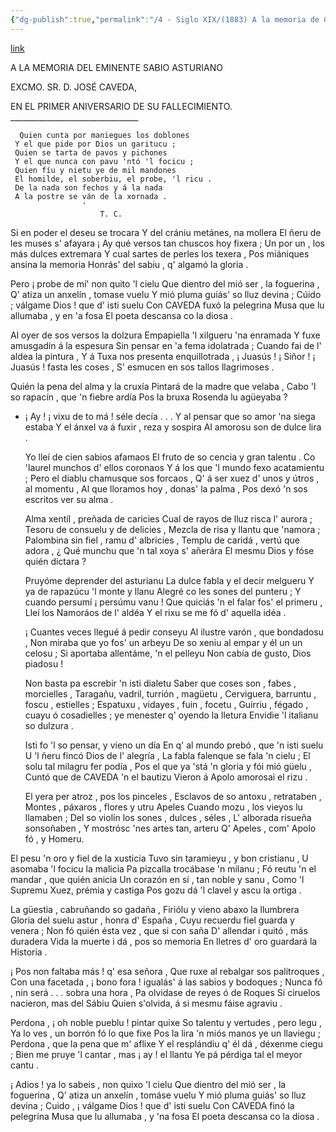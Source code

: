 ```yaml
---
{"dg-publish":true,"permalink":"/4 - Siglo XIX/(1883) A la memoria de Caveda/","tags":["#Siglo_19","central","a1883","Teodoro_Cuesta","escrito","Mieres","poema"]}
---
```


[link](https://asturies.com/cavedaynava/cuesta.txt)

  
A LA MEMORIA DEL EMINENTE SABIO ASTURIANO

EXCMO. SR. D. JOSÉ CAVEDA,

EN EL PRIMER ANIVERSARIO DE SU FALLECIMIENTO.
	________________________________


	  Quien cunta por maniegues los doblones
	 Y el que pide por Dios un garitucu ;
	 Quien se tarta de pavos y pichones
	 Y el que nunca con pavu 'ntó 'l focicu ;
	 Quien fíu y nietu ye de mil mandones 
	 El homilde, el soberbiu, el probe, 'l ricu .
	 De la nada son fechos y á la nada 
	 A la postre se ván de la xornada .
					'
						T. C.



Si en poder el deseu se trocara
Y del crániu metánes, na mollera
El ñeru de les muses s' afayara
¡ Ay qué versos tan chuscos hoy fixera ; 
Un por un , los más dulces extremara
Y cual sartes de perles los texera ,
Pos miániques ansina la memoria 
Honrás' del sabiu , q' algamó la gloria .

  Pero ¡ probe de mí' non quito 'l cielu
Que dientro del mió ser , la foguerina ,
Q' atiza un anxelín  , tomase vuelu
Y mió pluma guiás' so lluz devina ;
Cúido ; válgame Dios ! que d' isti suelu
Con CAVEDA fuxó la pelegrina
Musa que lu allumaba , y en 'a fosa 
El poeta descansa co la diosa .

  Al oyer de sos versos la dolzura
Empapiella 'l xilgueru 'na enramada
Y fuxe amusgadín á la espesura
Sin pensar en 'a fema idolatrada ;
Cuando fai de l' aldea la pintura ,
Y á Tuxa nos presenta enquillotrada ,
¡ Juasús ! ¡ Siñor ! ¡ Juasús ! fasta les coses ,
S' esmucen en sos tallos llagrimoses .

  Quién la pena del alma y la cruxía 
Pintará de la madre que velaba ,
Cabo 'l so rapacín , que 'n fiebre ardía
Pos la bruxa Rosenda lu agüeyaba ?
- ¡ Ay ! ¡ vixu de to má ! séle decía . . .
Y al pensar que so amor 'na siega estaba 
Y el ánxel va á fuxir , reza y sospira
Al amorosu son de dulce lira .

  Yo lleí de cien sabios afamaos
El fruto de so cencia y gran talentu .
Co 'laurel munchos d' ellos coronaos 
Y á los que 'l mundo fexo acatamientu ; 
Pero el diablu chamusque sos forcaos ,
Q' á ser xuez d' unos y útros , al momentu ,
Al que lloramos hoy , donas' la palma ,
Pos dexó 'n sos escritos ver su alma .

  Alma xentíl , preñada de caricies 
Cual de rayos de lluz risca l' aurora ;
Tesoru de consuelu y de delicies ,
Mezcla de risa y llantu que 'namora ;
Palombina sin fiel , ramu d' albricies ,
Templu de caridá , vertú que adora ,
¿ Qué munchu que 'n tal xoya s' añerára
El mesmu Dios y fóse quién dictara ?

  Pruyóme deprender del asturianu
La dulce fabla y el decir melgueru
Y ya de rapazúcu 'l monte y llanu
Alegré co les sones del punteru ;
Y cuando persumí ¡ persúmu vanu ! 
Que quiciás 'n el falar fos' el primeru ,
Lleí los Namoráos de l' aldéa
Y el rixu se me fó d' aquella idéa .
	
  ¡ Cuantes veces llegué á pedir conseyu 
Al ilustre varón , que bondadosu , 
Non miraba que yo fos' un arbeyu
De so xeniu al empar y él un un celosu ;
Si aportaba allentáme, 'n el pelleyu
Non cabía de gusto, Dios piadosu !

  Non basta pa escrebir 'n isti dialetu
Saber que coses son , fabes , morcielles , 
Taragañu, vadril, turrión , magüetu ,
Cerviguera, barruntu , foscu , estielles ;
Espatuxu , vidayes , fuin , focetu ,
Guírriu , fégado , cuayu ó cosadielles ;
ye menester q' oyendo la lletura
Envidie 'l italianu so dulzura .

  Isti fo 'l so pensar, y vieno un día
En q' al mundo prebó , que 'n isti suelu
U 'l ñeru fincó Dios de l' alegría ,
La fabla falenque se fala 'n cielu ;
El solu tal milagru fer podía ,
Pos el que ya 'stá 'n gloria y fói mió güelu ,
Cuntó que de CAVEDA 'n el bautizu
Vieron á Apolo amorosai el rizu .

  El yera per atroz , pos los pinceles ,
Esclavos de so antoxu , retrataben ,
Montes , páxaros , flores y utru Apeles
Cuando mozu , los vieyos lu llamaben ;
Del so violín los sones , dulces , séles , L'
alborada risueña sonsoñaben , Y mostrósc
'nes artes tan, arteru Q' Apeles , com'
Apolo fó , y Homeru.

 El pesu 'n oro y fiel de la xusticia
Tuvo sin taramieyu , y bon cristianu ,
U asomaba 'l focicu la malicia
Pa pizcalla trocábase 'n milanu ; 
Fó reutu 'n el mandar , que quién anicia
Un corazón en sí , tan noble y sanu ,
Como 'l Supremu Xuez, prémia y castiga
Pos gozu dá 'l clavel y ascu la ortiga .

 La güestia , cabruñando so gadaña ,
Firiólu y vieno abaxo la llumbrera 
Gloria del suelu astur , honra d' España ,
Cuyu recuerdu fiel guarda y venera ;
Non fó quién ésta vez , que si con saña
D' allendar i quitó , más duradera 
Vida la muerte i dá , pos so memoria
En lletres d' oro guardará la Historia .
	
  ¡ Pos non faltaba más ! q' esa señora ,
Que ruxe al rebalgar sos palitroques ,
Con una facetada , ¡ bono fora ! 
igualás' á las sabios  y bodoques ;
Nunca fó , nin será . . . sobra una hora ,
Pa olvidase de reyes ó de Roques
Si ciruelos nacieron, mas del Sábiu
Quien s'olvida, á si mesmu fáise agraviu .

  Perdona , ¡ oh noble pueblu ! pintar quixe
So talentu y vertudes , pero legu , 
Ya lo ves , un borrón fó lo que fixe
Pos la lira 'n miós manos ye un llaviegu ;
Perdona , que la pena que m' aflixe 
Y el resplándiu q' él dá , déxenme ciegu ;
Bien me pruye 'l cantar , mas ¡ ay ! el llantu
Ye pá pérdiga tal el meyor cantu .

  ¡ Adios ! ya lo sabeis , non quixo 'l cielu
Que dientro del mió ser , la foguerina ,
Q' atiza un anxelín , tomáse vuelu
Y mió pluma guiás' so lluz devina ;
Cuido , ¡ válgame Dios ! que d' isti suelu
Con CAVEDA finó la pelegrína 
Musa que lu allumaba , y 'na fosa
El poeta descansa co la diosa .